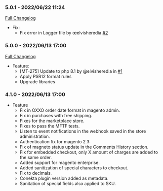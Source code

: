 ### 5.0.1 - 2022/06/22 11:24

[Full Changelog](https://github.com/conekta/ct-magento-2.4.4/compare/5.0.0..5.0.1)
* Fix:
  - Fix error in Logger file by œelvisheredia [#2](https://github.com/conekta/ct-magento-2.4.4/pull/2)

### 5.0.0 - 2022/06/13 17:00

[Full Changelog](https://github.com/conekta/ct-magento-2.4.4/compare/main..5.0.0)
* Feature:
  - [MT-275] Update to php 8.1 by @elvisheredia in [#1](https://github.com/conekta/ct-magento-2.4.4/pull/1)
  - Apply PSR12 format rules
  - Upgrade libraries

### 4.1.0 - 2022/06/13 17:00
* Feature
  - Fix in OXXO order date format in magento admin.
  - Fix in purchases with free shipping.
  - Fixes for the marketplace store.
  - Fixes to pass the MFTF tests.
  - Listen to event notifications in the webhook saved in the store administration.
  - Authentication fix for magento 2.3
  - Fix of magneto status update in the Comments History section.
  - Fix for embedded checkout, only X amount of charges are added to the same order.
  - Added support for magento enterprise.
  - Added sanitization of special characters to checkout.
  - Fix to decimals.
  - Conekta plugin version added as metadata.
  - Sanitation of special fields also applied to SKU.